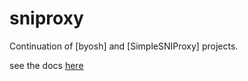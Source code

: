 # sniproxy
Continuation of [byosh] and [SimpleSNIProxy] projects.

see the docs [here](https://pkg.go.dev/github.com/mosajjal/sniproxy/v2/pkg)
